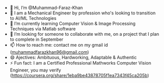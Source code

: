 - 👋 Hi, I’m @Muhammad-Faraz-Khan
- 👀 I am a Mechanical Engineer by profession who's looking to transition to AI/ML Technologies
- 🌱 I’m currently learning Computer Vision & Image Processing Techniques via Matlab software
- 💞️ I’m looking for someone to collaborate with me, on a project that I plan to complete in September
- 📫 How to reach me: contact me on my gmail id (muhammadfarazkhan96@gmail.com)
- 😄 Ajectives: Ambituous, Hardworking, Adaptable & Authentic
- ⚡ Fun fact: I am a Certified Professional Mathworks Computer Vision Engineer, you may verify (https://coursera.org/share/1eba9be43878705f1ea7343f45ca205b) 

<!---
Muhammad-Faraz-Khan/Muhammad-Faraz-Khan is a ✨ special ✨ repository because its `README.md` (this file) appears on your GitHub profile.
You can click the Preview link to take a look at your changes.
--->
